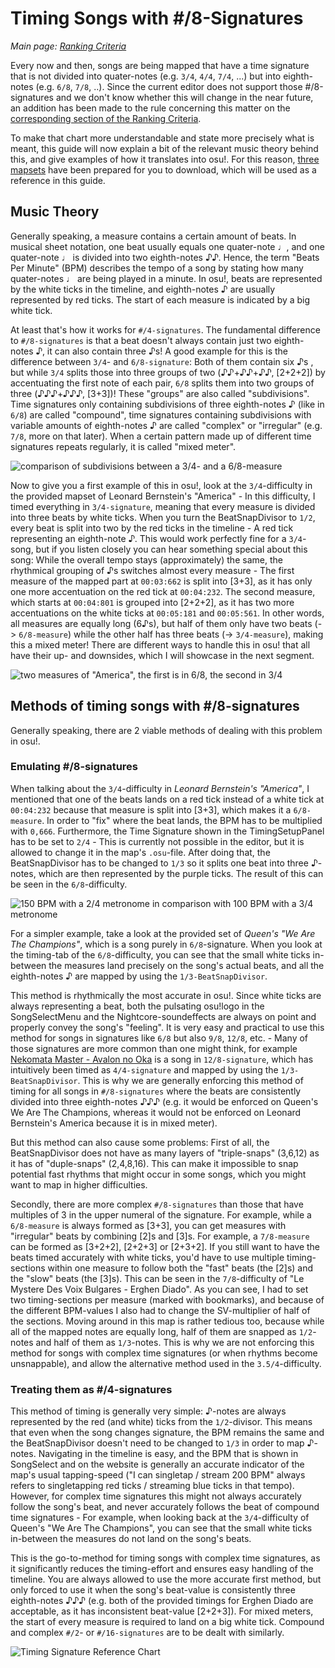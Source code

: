 Timing Songs with #/8-Signatures
================================

_Main page: [Ranking Criteria](/wiki/Ranking_Criteria)_

Every now and then, songs are being mapped that have a time signature that is not divided into quater-notes (e.g. `3/4`, `4/4`, `7/4`, ...) but into eighth-notes (e.g. `6/8`, `7/8`, ..). Since the current editor does not support those #/8-signatures and we don't know whether this will change in the near future, an addition has been made to the rule concerning this matter on the [corresponding section of the Ranking Criteria](/wiki/Ranking_Criteria#timing.1).

To make that chart more understandable and state more precisely what is meant, this guide will now explain a bit of the relevant music theory behind this, and give examples of how it translates into osu!. For this reason, [three mapsets](https://assets.ppy.sh/media/wiki/TimeSignatures.rar) have been prepared for you to download, which will be used as a reference in this guide.

## Music Theory
Generally speaking, a measure contains a certain amount of beats. In musical sheet notation, one beat usually equals one quater-note ♩, and one quater-note ♩ is divided into two eighth-notes ♪♪. Hence, the term "Beats Per Minute" (BPM) describes the tempo of a song by stating how many quater-notes ♩ are being played in a minute. In osu!, beats are represented by the white ticks in the timeline, and eighth-notes ♪ are usually represented by red ticks. The start of each measure is indicated by a big white tick.

At least that's how it works for `#/4-signatures`. The fundamental difference to `#/8-signatures` is that a beat doesn't always contain just two eighth-notes ♪, it can also contain three ♪s! A good example for this is the difference between `3/4`- and `6/8-signature`: Both of them contain six ♪s , but while `3/4` splits those into three groups of two (♪♪+♪♪+♪♪, [2+2+2]) by accentuating the first note of each pair, `6/8` splits them into two groups of three (♪♪♪+♪♪♪, [3+3])! These "groups" are also called "subdivisions". Time signatures only containing subdivisions of three eighth-notes ♪ (like in `6/8`) are called "compound", time signatures containing subdivisions with variable amounts of eighth-notes ♪ are called "complex" or "irregular" (e.g. `7/8`, more on that later). When a certain pattern made up of different time signatures repeats regularly, it is called "mixed meter".

![comparison of subdivisions between a 3/4- and a 6/8-measure](/wiki/shared/timing/34th_vs_68ths.png)

Now to give you a first example of this in osu!, look at the `3/4`-difficulty in the provided mapset of Leonard Bernstein's "America" - In this difficulty, I timed everything in `3/4-signature`, meaning that every measure is divided into three beats by white ticks. When you turn the BeatSnapDivisor to `1/2`, every beat is split into two by the red ticks in the timeline - A red tick representing an eighth-note ♪. This would work perfectly fine for a `3/4`-song, but if you listen closely you can hear something special about this song: While the overall tempo stays (approximately) the same, the rhythmical grouping of ♪s switches almost every measure - The first measure of the mapped part at `00:03:662` is split into [3+3], as it has only one more accentuation on the red tick at `00:04:232`. The second measure, which starts at `00:04:801` is grouped into [2+2+2], as it has two more accentuations on the white ticks at `00:05:181` and `00:05:561`. In other words, all measures are equally long (6♪s), but half of them only have two beats (-> `6/8-measure`) while the other half has three beats (-> `3/4-measure`), making this a mixed meter! There are different ways to handle this in osu! that all have their up- and downsides, which I will showcase in the next segment.

![two measures of "America", the first is in 6/8, the second in 3/4](/wiki/shared/timing/I_like_to_be_in_america.png)

## Methods of timing songs with #/8-signatures

Generally speaking, there are 2 viable methods of dealing with this problem in osu!. 

### Emulating #/8-signatures

When talking about the `3/4`-difficulty in _Leonard Bernstein's "America"_, I mentioned that one of the beats lands on a red tick instead of a white tick at `00:04:232` because that measure is split into [3+3], which makes it a `6/8-measure`. In order to "fix" where the beat lands, the BPM has to be multiplied with `0,666`. Furthermore, the Time Signature shown in the TimingSetupPanel has to be set to `2/4` - This is currently not possible in the editor, but it is allowed to change it in the map's `.osu`-file. After doing that, the BeatSnapDivisor has to be changed to `1/3` so it splits one beat into three ♪-notes, which are then represented by the purple ticks. The result of this can be seen in the `6/8`-difficulty.

![150 BPM with a 2/4 metronome in comparison with 100 BPM with a 3/4 metronome](/wiki/shared/timing/150bpm24vs100bpm34.png)

For a simpler example, take a look at the provided set of _Queen's "We Are The Champions"_, which is a song purely in `6/8`-signature. When you look at the timing-tab of the `6/8`-difficulty, you can see that the small white ticks in-between the measures land precisely on the song's actual beats, and all the eighth-notes ♪ are mapped by using the `1/3-BeatSnapDivisor`.

This method is rhythmically the most accurate in osu!. Since white ticks are always representing a beat, both the pulsating osu!logo in the SongSelectMenu and the Nightcore-soundeffects are always on point and properly convey the song's "feeling". It is very easy and practical to use this method for songs in signatures like `6/8` but also `9/8`, `12/8`, etc. - Many of those signatures are more common than one might think, for example [Nekomata Master - Avalon no Oka](https://osu.ppy.sh/beatmapsets/317538) is a song in `12/8-signature`, which has intuitively been timed as `4/4-signature` and mapped by using the `1/3-BeatSnapDivisor`. This is why we are generally enforcing this method of timing for all songs in `#/8-signatures` where the beats are consistently divided into three eighth-notes ♪♪♪ (e.g. it would be enforced on Queen's We Are The Champions, whereas it would not be enforced on Leonard Bernstein's America because it is in mixed meter).

But this method can also cause some problems: First of all, the BeatSnapDivisor does not have as many layers of "triple-snaps" (3,6,12) as it has of "duple-snaps" (2,4,8,16). This can make it impossible to snap potential fast rhythms that might occur in some songs, which you might want to map in higher difficulties.

Secondly, there are more complex `#/8-signatures` than those that have multiples of 3 in the upper numeral of the signature. For example, while a `6/8-measure` is always formed as [3+3], you can get measures with "irregular" beats by combining [2]s and [3]s. For example, a `7/8-measure` can be formed as [3+2+2], [2+2+3] or [2+3+2]. If you still want to have the beats timed accurately with white ticks, you'd have to use multiple timing-sections within one measure to follow both the "fast" beats (the [2]s) and the "slow" beats (the [3]s). This can be seen in the `7/8`-difficulty of "Le Mystere Des Voix Bulgares - Erghen Diado". As you can see, I had to set two timing-sections per measure (marked with bookmarks), and because of the different BPM-values I also had to change the SV-multiplier of half of the sections. Moving around in this map is rather tedious too, because while all of the mapped notes are equally long, half of them are snapped as `1/2`-notes and half of them as `1/3`-notes. This is why we are not enforcing this method for songs with complex time signatures (or when rhythms become unsnappable), and allow the alternative method used in the `3.5/4`-difficulty.


### Treating them as #/4-signatures

This method of timing is generally very simple: ♪-notes are always represented by the red (and white) ticks from the `1/2`-divisor. This means that even when the song changes signature, the BPM remains the same and the BeatSnapDivisor doesn't need to be changed to `1/3` in order to map ♪-notes. Navigating in the timeline is easy, and the BPM that is shown in SongSelect and on the website is generally an accurate indicator of the map's usual tapping-speed ("I can singletap / stream 200 BPM" always refers to singletapping red ticks / streaming blue ticks in that tempo). However, for complex time signatures this might not always accurately follow the song's beat, and never accurately follows the beat of compound time signatures - For example, when looking back at the `3/4`-difficulty of Queen's "We Are The Champions", you can see that the small white ticks in-between the measures do not land on the song's beats.

This is the go-to-method for timing songs with complex time signatures, as it significantly reduces the timing-effort and ensures easy handling of the timeline. You are always allowed to use the more accurate first method, but only forced to use it when the song's beat-value is consistently three eighth-notes ♪♪♪ (e.g. both of the provided timings for Erghen Diado are acceptable, as it has inconsistent beat-value [2+2+3]). For mixed meters, the start of every measure is required to land on a big white tick. Compound and complex `#/2`- or `#/16-signatures` are to be dealt with similarly.

![Timing Signature Reference Chart](/wiki/shared/timing/Timing_signature_reference_chart.png)

